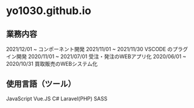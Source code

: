 # yo1030.github.io

## 業務内容
2021/12/01 ~ コンポーネント開発
2021/11/01 ~ 2021/11/30    VSCODE のプラグイン開発
2020/11/01 ~ 2021/07/01    受注・発注のWEBアプリ化
2020/06/01 ~ 2020/10/31    買取販売のWEBシステム化

## 使用言語（ツール）
JavaScript
Vue.JS
C#
Laravel(PHP)
SASS
